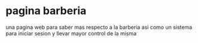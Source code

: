 # pagina barberia
una pagina web para saber mas respecto a la barberia asi como un sistema para iniciar sesion y llevar mayor control de la misma
